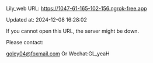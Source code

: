 Lily_web URL: https://1047-61-165-102-156.ngrok-free.app

Updated at: 2024-12-08 16:28:02

If you cannot open this URL, the server might be down.

Please contact: 

goley04@foxmail.com Or Wechat:GL_yeaH